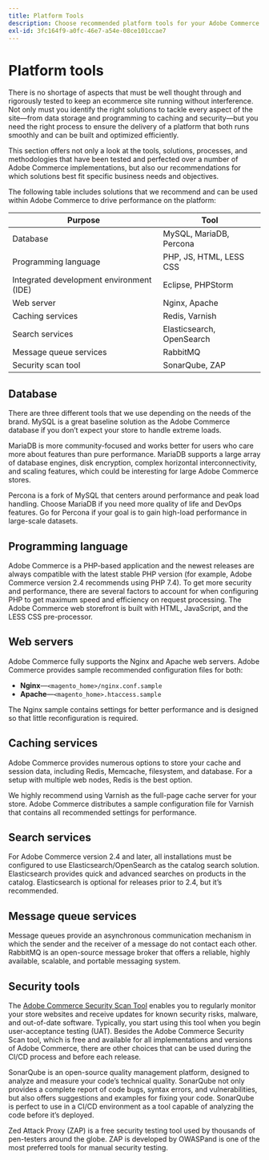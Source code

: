 ```yaml
---
title: Platform Tools
description: Choose recommended platform tools for your Adobe Commerce implementation.
exl-id: 3fc164f9-a0fc-46e7-a54e-08ce101ccae7
---
```

# Platform tools

There is no shortage of aspects that must be well thought through and rigorously tested to keep an ecommerce site running without interference. Not only must you identify the right solutions to tackle every aspect of the site—from data storage and programming to caching and security—but you need the right process to ensure the delivery of a platform that both runs smoothly and can be built and optimized efficiently.

This section offers not only a look at the tools, solutions, processes, and methodologies that have been tested and perfected over a number of Adobe Commerce implementations, but also our recommendations for which solutions best fit specific business needs and objectives.

The following table includes solutions that we recommend and can be used within Adobe Commerce to drive performance on the platform:

| Purpose                                  | Tool                      |
|------------------------------------------|---------------------------|
| Database                                 | MySQL, MariaDB, Percona   |
| Programming language                     | PHP, JS, HTML, LESS CSS   |
| Integrated development environment (IDE) | Eclipse, PHPStorm         |
| Web server                               | Nginx, Apache             |
| Caching services                         | Redis, Varnish            |
| Search services                          | Elasticsearch, OpenSearch |
| Message queue services                   | RabbitMQ                  |
| Security scan tool                       | SonarQube, ZAP            |

## Database

There are three different tools that we use depending on the needs of the brand. MySQL is a great baseline solution as the Adobe Commerce database if you don’t expect your store to handle extreme loads.

MariaDB is more community-focused and works better for users who care more about features than pure performance. MariaDB supports a large array of database engines, disk encryption, complex horizontal interconnectivity, and scaling features, which could be interesting for large Adobe Commerce stores.

Percona is a fork of MySQL that centers around performance and peak load handling. Choose MariaDB if you need more quality of life and DevOps features. Go for Percona if your goal is to gain high-load performance in large-scale datasets.

## Programming language

Adobe Commerce is a PHP-based application and the newest releases are always compatible with the latest stable PHP version (for example, Adobe Commerce version 2.4 recommends using PHP 7.4). To get more security and performance, there are several factors to account for when configuring PHP to get maximum speed and efficiency on request processing. The Adobe Commerce web storefront is built with HTML, JavaScript, and the LESS CSS pre-processor.

## Web servers

Adobe Commerce fully supports the Nginx and Apache web servers. Adobe Commerce provides sample recommended configuration files for both:

- **Nginx**—`<magento_home>/nginx.conf.sample`
- **Apache**—`<magento_home>.htaccess.sample`

The Nginx sample contains settings for better performance and is designed so that little reconfiguration is required.

## Caching services

Adobe Commerce provides numerous options to store your cache and session data, including Redis, Memcache, filesystem, and database. For a setup with multiple web nodes, Redis is the best option.

We highly recommend using Varnish as the full-page cache server for your store. Adobe Commerce distributes a sample configuration file for Varnish that contains all recommended settings for performance.

## Search services

For Adobe Commerce version 2.4 and later, all installations must be configured to use Elasticsearch/OpenSearch as the catalog search solution. Elasticsearch provides quick and advanced searches on products in the catalog. Elasticsearch is optional for releases prior to 2.4, but it’s recommended.

## Message queue services

Message queues provide an asynchronous communication mechanism in which the sender and the receiver of a message do not contact each other. RabbitMQ is an open-source message broker that offers a reliable, highly available, scalable, and portable messaging system.

## Security tools

The [Adobe Commerce Security Scan Tool](https://docs.magento.com/user-guide/magento/security-scan.html) enables you to regularly monitor your store websites and receive updates for known security risks, malware, and out-of-date software. Typically, you start using this tool when you begin user-acceptance testing (UAT). Besides the Adobe Commerce Security Scan tool, which is free and available for all implementations and versions of Adobe Commerce, there are other choices that can be used during the CI/CD process and before each release.

SonarQube is an open-source quality management platform, designed to analyze and measure your code’s technical quality. SonarQube not only provides a complete report of code bugs, syntax errors, and vulnerabilities, but also offers suggestions and examples for fixing your code. SonarQube is perfect to use in a CI/CD environment as a tool capable of analyzing the code before it’s deployed.

Zed Attack Proxy (ZAP) is a free security testing tool used by thousands of pen-testers around the globe. ZAP is developed by OWASPand is one of the most preferred tools for manual security testing.
